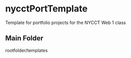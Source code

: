 # nycctPortTemplate
Template for portfolio projects for the NYCCT Web 1 class
<h2>Main Folder</h2>
rootfolder/templates
